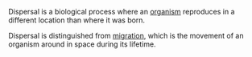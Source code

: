 Dispersal is a biological process where an [organism](./organism.md) reproduces in a different location than where it was born. 

Dispersal is distinguished from [migration](./migration.md), which is the movement of an organism around in space during its lifetime. 